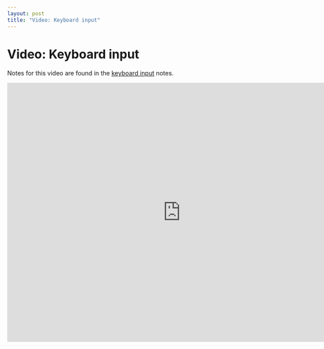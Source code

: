 ```yaml
---
layout: post
title: "Video: Keyboard input"
---
```


# Video: Keyboard input

Notes for this video are found in the
[keyboard input](/guides/2015-09-01-keyboard-input.html) notes.

<div style="text-align: center">
<iframe src="http://player.vimeo.com/video/58255940?title=0&amp;byline=0&amp;portrait=0&amp;color=ffffff" width="800" height="600" frameborder="0" webkitAllowFullScreen mozallowfullscreen allowFullScreen></iframe>
</div>
